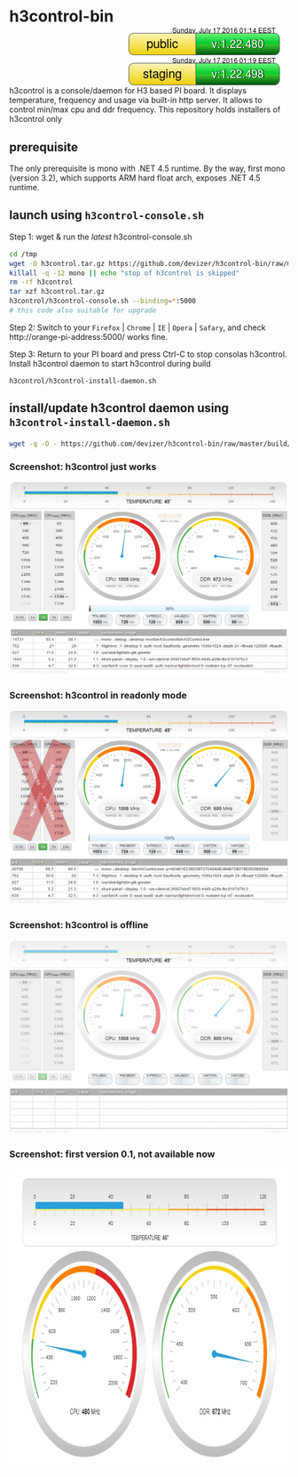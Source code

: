 # h3control-bin <div style='float: right'><img src='https://github.com/devizer/h3control-bin/blob/master/public/status.png?raw=true' width='290' height='54' style='float: right' alt='status of public installer' title='status of public installer'></img><img src='https://github.com/devizer/h3control-bin/blob/master/staging/status.png?raw=true' width='290' height='54' style='float: right' alt='status of staging installer' title='status of staging installer'></img></div>
h3control is a console/daemon for H3 based PI board. It displays temperature, frequency and usage via built-in http server. It allows to control min/max cpu and ddr frequency. This repository holds installers of h3control only

## prerequisite
The only prerequisite is mono with .NET 4.5 runtime. By the way, first mono (version 3.2), which supports ARM hard float arch, exposes .NET 4.5 runtime.

## launch using `h3control-console.sh`
Step 1: wget & run the *latest* h3control-console.sh
```bash
cd /tmp
wget -O h3control.tar.gz https://github.com/devizer/h3control-bin/raw/master/public/h3control.tar.gz
killall -q -12 mono || echo "stop of h3control is skipped"
rm -rf h3control
tar xzf h3control.tar.gz
h3control/h3control-console.sh --binding=*:5000
# this code also suitable for upgrade
```

Step 2: Switch to your `Firefox` | `Chrome` | `IE` | `Opera` | `Safary`, and check http://orange-pi-address:5000/ works fine. 

Step 3: Return to your PI board and press Ctrl-C to stop consolas h3control. Install h3control daemon to start h3control during build
```
h3control/h3control-install-daemon.sh
```

## install/update h3control daemon using `h3control-install-daemon.sh`
```bash
wget -q -O - https://github.com/devizer/h3control-bin/raw/master/build/target/h3control-install-daemon.sh | bash
```

<a name="screenshots"></a>
### Screenshot: h3control just works
![h3control in normal](https://github.com/devizer/h3control-bin/raw/master/images/h3control_v1.21_normal.jpg "h3control in normal")


### Screenshot: h3control in readonly mode
![h3control in readonly mode](https://github.com/devizer/h3control-bin/raw/master/images/h3control_v1.21_readonly.jpg "h3control in readonly mode")


### Screenshot: h3control is offline
![h3control is offline](https://github.com/devizer/h3control-bin/raw/master/images/h3control_v1.21_offline.jpg "h3control is offline")

### Screenshot: first version 0.1, not available now
<center><img src='https://github.com/devizer/h3control-bin/raw/master/images/h3control-first.jpg' alt='h3control first build' border='0' width='840px' height='541px' style='width:840px; height:541px'></img></center>
